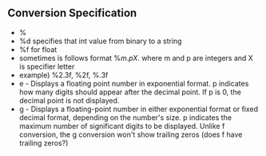 ## Conversion Specification
- %
- %d specifies that int value from binary to a string 
- %f for float
- sometimes is follows format $\%m.pX$. where m and p are integers and X is specifier letter
- example) %2.3f, %2f, %.3f
- e - Displays a floating point number in exponential format. p indicates how many digits should appear after the decimal point. If p is 0, the decimal point is not displayed. 
- g - Displays a floating-point number in either exponential format or fixed decimal format, depending on the number's size. p indicates the maximum number of significant digits to be displayed. Unlike f conversion, the g conversion won't show trailing zeros (does f have trailing zeros?)

